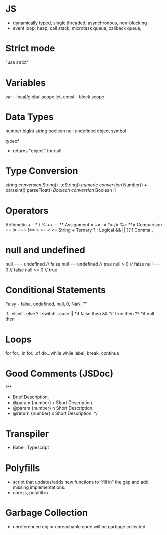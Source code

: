 # JS
- dynamically typed, single threaded, asynchronous, non-blocking
- event loop, heap, call stack, microtask queue, callback queue, 

# Strict mode
"use strict"

# Variables
var - local/global scope
let, const - block scope

# Data Types
number bigInt string boolean null undefined object symbol

typeof
- returns "object" for null

# Type Conversion
*string conversion*
String() .toString()
*numeric conversion*
Number() + parseInt() parseFloat()
*Boolean conversion*
Boolean !!

# Operators
Arithmetic    + - * / % ++ -- ** 
Assignment    = += -= *= /= %= **=
Comparison    == != === !== > >= < <=
String        +
Ternary       ? :
Logical       && || ?? !
Comma         ,

# null and undefined
null === undefined  // false
null == undefined   // true
null > 0            // false
null == 0           // false
null >= 0           // true

# Conditional Statements
Falsy - false, undefined, null, 0, NaN, ""

if...elseif...else
? :
switch...case
||  *if false then
&&  *if true then
??  *if null then

# Loops
for
for...in
for...of
do...while
while
label, break, continue

# Good Comments (JSDoc)
/**
 * Brief Description.
 * @param {number} x Short Description.
 * @param {number} n Short Description.
 * @return {number} x Short Description.
 */

# Transpiler
- Babel, Typescript

# Polyfills
- script that updates/adds new functions to “fill in” the gap and add missing implementations.
- core js, polyfill.io

# Garbage Collection
- unreferenced obj or unreachable code will be garbage collected
